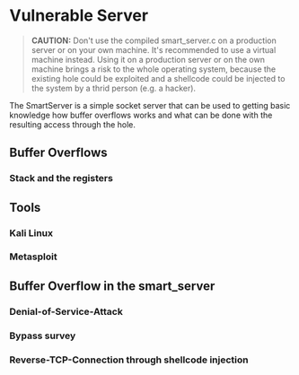 # Vulnerable Server

> **CAUTION:** Don't use the compiled smart_server.c on a production server or on your own machine. It's recommended to use a virtual machine instead. Using it on a production server or on the own machine brings a risk to the whole operating system, because the existing hole could be exploited and a shellcode could be injected to the system by a thrid person (e.g. a hacker).

The SmartServer is a simple socket server that can be used to getting basic knowledge how buffer overflows works and what can be done with the resulting access through the hole.

## Buffer Overflows

### Stack and the registers


## Tools


### Kali Linux


### Metasploit


## Buffer Overflow in the smart_server


### Denial-of-Service-Attack


### Bypass survey


### Reverse-TCP-Connection through shellcode injection
